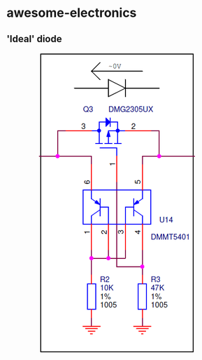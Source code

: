 # awesome-electronics

## 'Ideal' diode
<div align="center">
	<img src="https://raw.githubusercontent.com/mkopa/awesome-electronics/main/ideal-diode.png" alt="'Ideal' diode">
</div>
